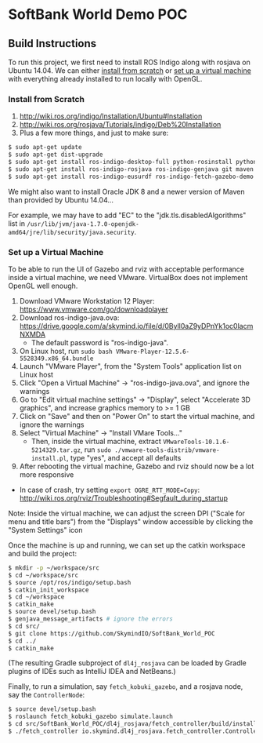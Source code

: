 SoftBank World Demo POC
=======================


Build Instructions
------------------

To run this project, we first need to install ROS Indigo along with rosjava on Ubuntu 14.04. We can either [install from scratch](#install-from-scratch) or [set up a virtual machine](#set-up-a-virtual-machine) with everything already installed to run locally with OpenGL.


### Install from Scratch
1. http://wiki.ros.org/indigo/Installation/Ubuntu#Installation
2. http://wiki.ros.org/rosjava/Tutorials/indigo/Deb%20Installation
3. Plus a few more things, and just to make sure:
```bash
$ sudo apt-get update
$ sudo apt-get dist-upgrade
$ sudo apt-get install ros-indigo-desktop-full python-rosinstall python-rosdistro
$ sudo apt-get install ros-indigo-rosjava ros-indigo-genjava git maven vim
$ sudo apt-get install ros-indigo-eusurdf ros-indigo-fetch-gazebo-demo ros-indigo-fetch-description ros-indigo-kobuki-gazebo ros-indigo-kobuki-description ros-indigo-kobuki-random-walker ros-indigo-turtlebot-description
```

We might also want to install Oracle JDK 8 and a newer version of Maven than provided by Ubuntu 14.04...

For example, we may have to add "EC" to the "jdk.tls.disabledAlgorithms" list in `/usr/lib/jvm/java-1.7.0-openjdk-amd64/jre/lib/security/java.security`.


### Set up a Virtual Machine
To be able to run the UI of Gazebo and rviz with acceptable performance inside a virtual machine, we need VMware. VirtualBox does not implement OpenGL well enough.

1. Download VMware Workstation 12 Player: https://www.vmware.com/go/downloadplayer
2. Download ros-indigo-java.ova: https://drive.google.com/a/skymind.io/file/d/0Byll0aZ9yDPnYk1oc0lacmNXMDA
   - The default password is "ros-indigo-java".
3. On Linux host, run `sudo bash VMware-Player-12.5.6-5528349.x86_64.bundle`
4. Launch "VMware Player", from the "System Tools" application list on Linux host
5. Click "Open a Virtual Machine" -> "ros-indigo-java.ova", and ignore the warnings
7. Go to "Edit virtual machine settings" -> "Display", select "Accelerate 3D graphics", and increase graphics memory to >= 1 GB
8. Click on "Save" and then on "Power On" to start the virtual machine, and ignore the warnings
9. Select "Virtual Machine" -> "Install VMare Tools..."
   - Then, inside the virtual machine, extract `VMwareTools-10.1.6-5214329.tar.gz`, run `sudo ./vmware-tools-distrib/vmware-install.pl`, type "yes", and accept all defaults
10. After rebooting the virtual machine, Gazebo and rviz should now be a lot more responsive
   - In case of crash, try setting `export OGRE_RTT_MODE=Copy`: http://wiki.ros.org/rviz/Troubleshooting#Segfault_during_startup

Note: Inside the virtual machine, we can adjust the screen DPI ("Scale for menu and title bars") from the "Displays" window accessible by clicking the "System Settings" icon


Once the machine is up and running, we can set up the catkin workspace and build the project:
```bash
$ mkdir -p ~/workspace/src
$ cd ~/workspace/src
$ source /opt/ros/indigo/setup.bash
$ catkin_init_workspace
$ cd ~/workspace
$ catkin_make
$ source devel/setup.bash
$ genjava_message_artifacts # ignore the errors
$ cd src/
$ git clone https://github.com/SkymindIO/SoftBank_World_POC
$ cd ../
$ catkin_make
```

(The resulting Gradle subproject of `dl4j_rosjava` can be loaded by Gradle plugins of IDEs such as IntelliJ IDEA and NetBeans.)

Finally, to run a simulation, say `fetch_kobuki_gazebo`, and a rosjava node, say the `ControllerNode`:
```bash
$ source devel/setup.bash
$ roslaunch fetch_kobuki_gazebo simulate.launch
$ cd src/SoftBank_World_POC/dl4j_rosjava/fetch_controller/build/install/fetch_controller/bin/
$ ./fetch_controller io.skymind.dl4j_rosjava.fetch_controller.ControllerNode
```

